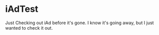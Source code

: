 # iAdTest
Just Checking out iAd before it's gone. I know it's going away, but I just wanted to check it out.
